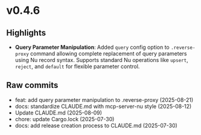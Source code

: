 # v0.4.6

## Highlights

- **Query Parameter Manipulation**: Added `query` config option to `.reverse-proxy` command allowing complete replacement of query parameters using Nu record syntax. Supports standard Nu operations like `upsert`, `reject`, and `default` for flexible parameter control.

## Raw commits

* feat: add query parameter manipulation to .reverse-proxy (2025-08-21)
* docs: standardize CLAUDE.md with mcp-server-nu style (2025-08-12)
* Update CLAUDE.md (2025-08-09)
* chore: update Cargo.lock (2025-07-30)
* docs: add release creation process to CLAUDE.md (2025-07-30)